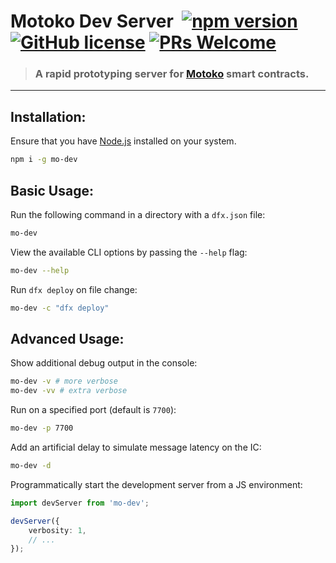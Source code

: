 
# Motoko Dev Server &nbsp;[![npm version](https://img.shields.io/npm/v/mo-dev.svg?logo=npm)](https://www.npmjs.com/package/mo-dev) [![GitHub license](https://img.shields.io/badge/license-Apache%202.0-blue.svg)](https://opensource.org/licenses/Apache-2.0) [![PRs Welcome](https://img.shields.io/badge/PRs-welcome-brightgreen.svg)](https://github.com/dfinity/motoko-dev-server/issues)

> ### A rapid prototyping server for [Motoko](https://smartcontracts.org/) smart contracts.

---

## Installation:

Ensure that you have [Node.js](https://nodejs.org/en/) installed on your system.

```sh
npm i -g mo-dev
```

## Basic Usage:

Run the following command in a directory with a `dfx.json` file:

```sh
mo-dev
```

View the available CLI options by passing the `--help` flag:

```sh
mo-dev --help
```

Run `dfx deploy` on file change:

```sh
mo-dev -c "dfx deploy"
```

## Advanced Usage:

Show additional debug output in the console:

```sh
mo-dev -v # more verbose
mo-dev -vv # extra verbose
```

Run on a specified port (default is `7700`):

```sh
mo-dev -p 7700
```

Add an artificial delay to simulate message latency on the IC:

```sh
mo-dev -d
```

Programmatically start the development server from a JS environment:

```ts
import devServer from 'mo-dev';

devServer({
    verbosity: 1,
    // ...
});
```
